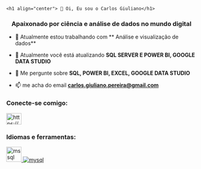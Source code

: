    <h1 align="center"> 👋 Oi, Eu sou o Carlos Giuliano</h1>
<h3 align="center">Apaixonado por ciência e análise de dados no mundo digital</h3>

- 🔭 Atualmente estou trabalhando com ** Análise e visualização de dados**

- 🌱 Atualmente você está atualizando **SQL SERVER E POWER BI, GOOGLE DATA STUDIO**

- 💬 Me pergunte sobre **SQL, POWER BI, EXCEL, GOOGLE DATA STUDIO**

- 📫 me acha do email **carlos.giuliano.pereira@gmail.com**

<h3 align="left">Conecte-se comigo:</h3>
<p align="left">
<a href="https://linkedin.com/in/https://www.linkedin.com/in/carlos-azevedo-14239a154" target="blank"><img align="center" src="https ://raw.githubusercontent.com/rahuldkjain/github-profile-readme-generator/master/src/images/icons/Social/linked-in-alt.svg" alt="https://www.linkedin.com/ in/carlos-azevedo-14239a154" height="30" width="40" /></a>
</p>

<h3 align="left">Idiomas e ferramentas:</h3>
<p align="left"> <a href="https://www.microsoft.com/en-us/sql-server" target="_blank" rel="noreferrer"> <img src="https:/ /www.svgrepo.com/show/303229/microsoft-sql-server-logo.svg" alt="mssql" width="40" height="40"/> </a> <a href="https:/ /www.mysql.com/" target="_blank" rel="noreferrer"> <img src="https://raw.githubusercontent.com/devicons/devicon/master/icons/mysql/mysql-original-wordmark. svg" alt="mysql" largura="40" altura="40"/> </a> </p>
                                                                                                                                                                                                                                                                                                                                                                                                                                                                                                                                                                                                                                                                                                                                                                                                                                                                                                                                                                              
    
    
<!---    
  - 👋 Oi, Eu sou o @Carlosovski   
  - 👀 I’m interested in ...
- 🌱 I’m currently learning ...
- 💞️ I’m looking to collaborate on ...
- 📫 How to reach me ...


Carlosovski/Carlosovski is a ✨ special ✨ repository because its `README.md` (this file) appears on your GitHub profile.
You can click the Preview link to take a look at your changes.
--->

